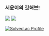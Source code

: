 ### 서윤이의 깃허브!

<img src="https://img.shields.io/badge/@seo__yoom-E4405F?style=flat-square&logo=instagram&logoColor=white" href="https://instagram.com/seo__yoom?igshid=MmIzYWVlNDQ5Yg==">
<img src="https://img.shields.io/badge/@heedongssfit-E4405F?style=flat-square&logo=instagram&logoColor=white" href="https://instagram.com/heedongssfit?igshid=MmIzYWVlNDQ5Yg==">



[![Solved.ac Profile](http://mazassumnida.wtf/api/generate_badge?boj=kimseouni)](https://solved.ac/kimseouni)
